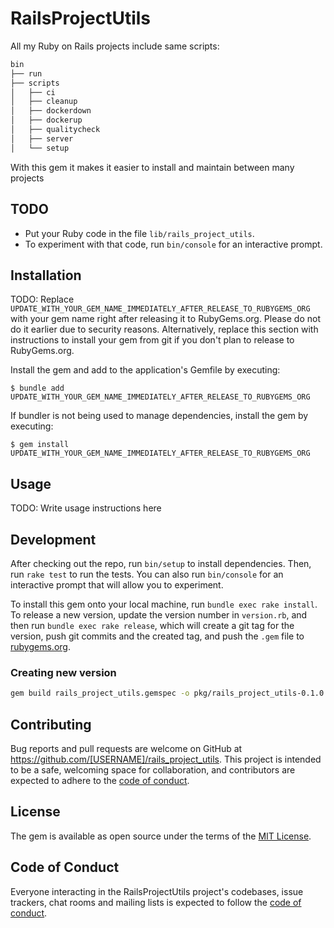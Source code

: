 # RailsProjectUtils

All my Ruby on Rails projects include same scripts:

```bash
bin
├── run
├── scripts
│   ├── ci
│   ├── cleanup
│   ├── dockerdown
│   ├── dockerup
│   ├── qualitycheck
│   ├── server
│   └── setup
```

With this gem it makes it easier to install and maintain between many projects

## TODO

- Put your Ruby code in the file `lib/rails_project_utils`.
- To experiment with that code, run `bin/console` for an interactive prompt.

## Installation

TODO: Replace `UPDATE_WITH_YOUR_GEM_NAME_IMMEDIATELY_AFTER_RELEASE_TO_RUBYGEMS_ORG` with your gem name right after releasing it to RubyGems.org. Please do not do it earlier due to security reasons. Alternatively, replace this section with instructions to install your gem from git if you don't plan to release to RubyGems.org.

Install the gem and add to the application's Gemfile by executing:

    $ bundle add UPDATE_WITH_YOUR_GEM_NAME_IMMEDIATELY_AFTER_RELEASE_TO_RUBYGEMS_ORG

If bundler is not being used to manage dependencies, install the gem by executing:

    $ gem install UPDATE_WITH_YOUR_GEM_NAME_IMMEDIATELY_AFTER_RELEASE_TO_RUBYGEMS_ORG

## Usage

TODO: Write usage instructions here

## Development

After checking out the repo, run `bin/setup` to install dependencies. Then, run `rake test` to run the tests. You can also run `bin/console` for an interactive prompt that will allow you to experiment.

To install this gem onto your local machine, run `bundle exec rake install`. To release a new version, update the version number in `version.rb`, and then run `bundle exec rake release`, which will create a git tag for the version, push git commits and the created tag, and push the `.gem` file to [rubygems.org](https://rubygems.org).

### Creating new version

```bash
gem build rails_project_utils.gemspec -o pkg/rails_project_utils-0.1.0.gem
```

## Contributing

Bug reports and pull requests are welcome on GitHub at https://github.com/[USERNAME]/rails_project_utils. This project is intended to be a safe, welcoming space for collaboration, and contributors are expected to adhere to the [code of conduct](https://github.com/[USERNAME]/rails_project_utils/blob/main/CODE_OF_CONDUCT.md).

## License

The gem is available as open source under the terms of the [MIT License](https://opensource.org/licenses/MIT).

## Code of Conduct

Everyone interacting in the RailsProjectUtils project's codebases, issue trackers, chat rooms and mailing lists is expected to follow the [code of conduct](https://github.com/[USERNAME]/rails_project_utils/blob/main/CODE_OF_CONDUCT.md).
